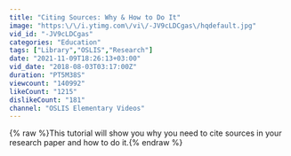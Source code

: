 ```yaml
---
title: "Citing Sources: Why & How to Do It"
image: "https:\/\/i.ytimg.com\/vi\/-JV9cLDCgas\/hqdefault.jpg"
vid_id: "-JV9cLDCgas"
categories: "Education"
tags: ["Library","OSLIS","Research"]
date: "2021-11-09T18:26:13+03:00"
vid_date: "2018-08-03T03:17:00Z"
duration: "PT5M38S"
viewcount: "140992"
likeCount: "1215"
dislikeCount: "181"
channel: "OSLIS Elementary Videos"
---
```

{% raw %}This tutorial will show you why you need to cite sources in your research paper and how to do it.{% endraw %}
